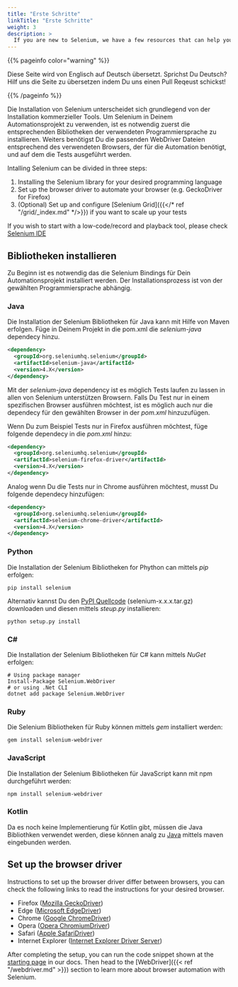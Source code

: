 ```yaml
---
title: "Erste Schritte"
linkTitle: "Erste Schritte"
weight: 3
description: >
  If you are new to Selenium, we have a few resources that can help you get up to speed right away.
---
```


{{% pageinfo color="warning" %}}
<p class="lead">
   <i class="fas fa-language display-4"></i> 
   Diese Seite wird von Englisch 
   auf Deutsch übersetzt. Sprichst Du Deutsch? Hilf uns die Seite 
   zu übersetzen indem Du uns einen Pull Reqeust schickst!
</p>
{{% /pageinfo %}}


Die Installation von Selenium unterscheidet sich grundlegend von 
der Installation kommerzieller Tools. Um Selenium in Deinem Automationsprojekt
zu verwenden, ist es notwendig zuerst die entsprechenden Bibliotheken der 
verwendeten Programmiersprache zu installieren. Weiters benötigst Du die passenden
WebDriver Dateien entsprechend des verwendeten Browsers, der für die Automation 
benötigt, und auf dem die Tests ausgeführt werden.

Intalling Selenium can be divided in three steps:

1. Installing the Selenium library for your desired programming language
2. Set up the browser driver to automate your browser (e.g. GeckoDriver for Firefox)
3. (Optional) Set up and configure [Selenium Grid]({{</* ref "/grid/_index.md" */>}}) if you want to scale up your tests

If you wish to start with a low-code/record and playback tool, please check 
[Selenium IDE](https://selenium.dev/selenium-ide)



## Bibliotheken installieren

Zu Beginn ist es notwendig das die Selenium Bindings für Dein 
Automationsprojekt installiert werden. Der Installationsprozess ist von der
gewählten Programmiersprache abhängig.


### Java
Die Installation der Selenium Bibliotheken für Java kann mit Hilfe von
Maven erfolgen. Füge in Deinem Projekt in die pom.xml die _selenium-java_
dependecy hinzu.

```xml
<dependency>
  <groupId>org.seleniumhq.selenium</groupId>
  <artifactId>selenium-java</artifactId>
  <version>4.X</version>
</dependency>
```

Mit der _selenium-java_ dependency ist es möglich Tests laufen zu lassen 
in allen von Selenium unterstützen Browsern. Falls Du Test nur in einem 
spezifischen Browser ausführen möchtest, ist es möglich auch nur die 
dependecy für den gewählten Browser in der _pom.xml_ hinzuzufügen.

Wenn Du zum Beispiel Tests nur in Firefox ausführen möchtest, füge folgende
dependecy in die _pom.xml_ hinzu:

```xml
<dependency>
  <groupId>org.seleniumhq.selenium</groupId>
  <artifactId>selenium-firefox-driver</artifactId>
  <version>4.X</version>
</dependency>
```
   
Analog wenn Du die Tests nur in Chrome ausführen möchtest, musst Du folgende
dependecy hinzufügen:

```xml
<dependency>
  <groupId>org.seleniumhq.selenium</groupId>
  <artifactId>selenium-chrome-driver</artifactId>
  <version>4.X</version>
</dependency>
```

### Python
Die Installation der Selenium Bibliotheken for Phython can mittels _pip_ erfolgen:

```shell
pip install selenium
```

Alternativ kannst Du den [PyPI Quellcode](https://pypi.org/project/selenium/#files)
(selenium-x.x.x.tar.gz) downloaden und diesen mittels _steup.py_ installieren:


```shell
python setup.py install
```

### C#
Die Installation der Selenium Bibliotheken für C# kann mittels _NuGet_ erfolgen:

```shell
# Using package manager
Install-Package Selenium.WebDriver
# or using .Net CLI
dotnet add package Selenium.WebDriver
```

### Ruby
Die Selenium Bibliotheken für Ruby können mittels _gem_ installiert werden:

```shell
gem install selenium-webdriver
```

### JavaScript
Die Installation der Selenium Bibliotheken für JavaScript kann mit npm durchgeführt werden:

```shell
npm install selenium-webdriver
```

### Kotlin
Da es noch keine Implementierung für Kotlin gibt, müssen die Java Bibliothken verwendet werden, 
diese können analg zu [Java](#java) mittels maven eingebunden werden.

## Set up the browser driver

Instructions to set up the browser driver differ between browsers, you can check 
the following links to read the instructions for your desired browser.

- Firefox ([Mozilla GeckoDriver](https://github.com/mozilla/geckodriver/))
- Edge ([Microsoft EdgeDriver](https://developer.microsoft.com/en-us/microsoft-edge/tools/webdriver/))
- Chrome ([Google ChromeDriver](https://sites.google.com/a/chromium.org/chromedriver/))
- Opera ([Opera ChromiumDriver](https://github.com/operasoftware/operachromiumdriver))
- Safari ([Apple SafariDriver](https://developer.apple.com/documentation/webkit/about_webdriver_for_safari))
- Internet Explorer ([Internet Explorer Driver Server](https://github.com/SeleniumHQ/selenium/wiki/InternetExplorerDriver))

After completing the setup, you can run the code snippet shown at the 
[starting page](/de/documentation) in our docs. Then head to the 
[WebDriver]({{< ref "/webdriver.md" >}}) section to learn more about
browser automation with Selenium.